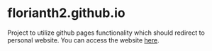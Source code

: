 # florianth2.github.io
Project to utilize github pages functionality which should redirect to personal website.
You can access the website [here](https://florianthom.io/).
